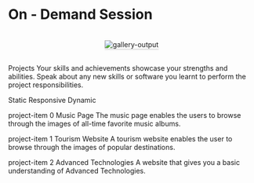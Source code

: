 # On - Demand Session


<br/>
<div style="text-align: center;">

<img src="https://res.cloudinary.com/dvi0enywv/image/upload/v1624807896/Screenshot_188_hduzdq.png" alt="gallery-output" style="max-width:70%;box-shadow:0 2.8px 2.2px rgba(0, 0, 0, 0.12)">

</div>

<br/>

Projects Your skills and achievements showcase your strengths and abilities.
Speak about any new skills or software you learnt to perform the project
responsibilities.

Static Responsive Dynamic

project-item 0 Music Page The music page enables the users to browse through the
images of all-time favorite music albums.

project-item 1 Tourism Website A tourism website enables the user to browse
through the images of popular destinations.

project-item 2 Advanced Technologies A website that gives you a basic
understanding of Advanced Technologies.
